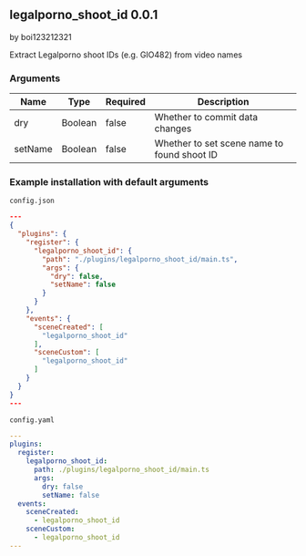 ## legalporno_shoot_id 0.0.1

by boi123212321

Extract Legalporno shoot IDs (e.g. GIO482) from video names

### Arguments

| Name    | Type    | Required | Description                                 |
| ------- | ------- | -------- | ------------------------------------------- |
| dry     | Boolean | false    | Whether to commit data changes              |
| setName | Boolean | false    | Whether to set scene name to found shoot ID |

### Example installation with default arguments

`config.json`

```json
---
{
  "plugins": {
    "register": {
      "legalporno_shoot_id": {
        "path": "./plugins/legalporno_shoot_id/main.ts",
        "args": {
          "dry": false,
          "setName": false
        }
      }
    },
    "events": {
      "sceneCreated": [
        "legalporno_shoot_id"
      ],
      "sceneCustom": [
        "legalporno_shoot_id"
      ]
    }
  }
}
---
```

`config.yaml`

```yaml
---
plugins:
  register:
    legalporno_shoot_id:
      path: ./plugins/legalporno_shoot_id/main.ts
      args:
        dry: false
        setName: false
  events:
    sceneCreated:
      - legalporno_shoot_id
    sceneCustom:
      - legalporno_shoot_id
---

```

